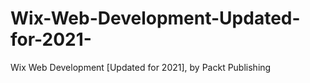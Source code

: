 # Wix-Web-Development-Updated-for-2021-
Wix Web Development [Updated for 2021], by Packt Publishing

